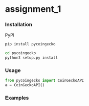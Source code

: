 # assignment_1

### Installation
PyPI
```bash
pip install pycoingecko
```

```bash
cd pycoingecko
python3 setup.py install
```
### Usage

```python
from pycoingecko import CoinGeckoAPI
a = CoinGeckoAPI()
```
### Examples
